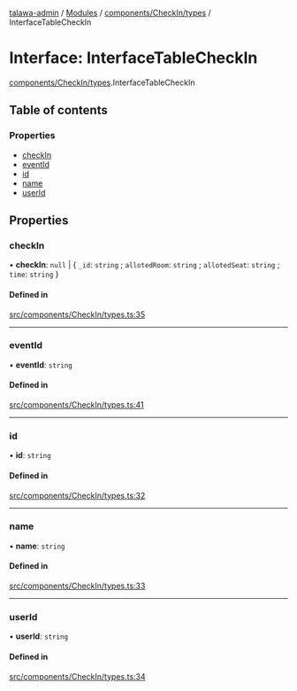 [talawa-admin](../README.md) / [Modules](../modules.md) / [components/CheckIn/types](../modules/components_CheckIn_types.md) / InterfaceTableCheckIn

# Interface: InterfaceTableCheckIn

[components/CheckIn/types](../modules/components_CheckIn_types.md).InterfaceTableCheckIn

## Table of contents

### Properties

- [checkIn](components_CheckIn_types.InterfaceTableCheckIn.md#checkin)
- [eventId](components_CheckIn_types.InterfaceTableCheckIn.md#eventid)
- [id](components_CheckIn_types.InterfaceTableCheckIn.md#id)
- [name](components_CheckIn_types.InterfaceTableCheckIn.md#name)
- [userId](components_CheckIn_types.InterfaceTableCheckIn.md#userid)

## Properties

### checkIn

• **checkIn**: ``null`` \| \{ `_id`: `string` ; `allotedRoom`: `string` ; `allotedSeat`: `string` ; `time`: `string`  \}

#### Defined in

[src/components/CheckIn/types.ts:35](https://github.com/pateldivyesh1323/talawa-admin/blob/cd0a761/src/components/CheckIn/types.ts#L35)

___

### eventId

• **eventId**: `string`

#### Defined in

[src/components/CheckIn/types.ts:41](https://github.com/pateldivyesh1323/talawa-admin/blob/cd0a761/src/components/CheckIn/types.ts#L41)

___

### id

• **id**: `string`

#### Defined in

[src/components/CheckIn/types.ts:32](https://github.com/pateldivyesh1323/talawa-admin/blob/cd0a761/src/components/CheckIn/types.ts#L32)

___

### name

• **name**: `string`

#### Defined in

[src/components/CheckIn/types.ts:33](https://github.com/pateldivyesh1323/talawa-admin/blob/cd0a761/src/components/CheckIn/types.ts#L33)

___

### userId

• **userId**: `string`

#### Defined in

[src/components/CheckIn/types.ts:34](https://github.com/pateldivyesh1323/talawa-admin/blob/cd0a761/src/components/CheckIn/types.ts#L34)
